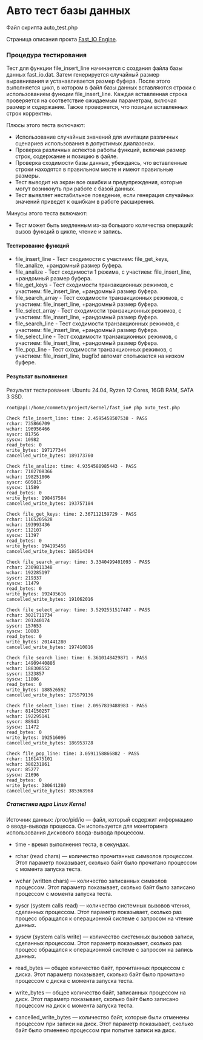 # Авто тест базы данных


Файл скрипта auto_test.php

Страница описания прокта [Fast_IO Engine](https://github.com/commeta/fast_io).


### Процедура тестирования

Тест для функции file_insert_line начинается с создания файла базы данных fast_io.dat. Затем генерируется случайный размер выравнивания и устанавливается размер буфера. После этого выполняется цикл, в котором в файл базы данных вставляются строки с использованием функции file_insert_line. Каждая вставленная строка проверяется на соответствие ожидаемым параметрам, включая размер и содержание. Также проверяется, что позиции вставленных строк корректны.

Плюсы этого теста включают:
- Использование случайных значений для имитации различных сценариев использования в допустимых диапазонах.
- Проверка различных аспектов работы функций, включая размер строк, содержание и позицию в файле.
- Проверка сходимости базы данных, убеждаясь, что вставленные строки находятся в правильном месте и имеют правильные размеры.
- Тест выводит на экран все ошибки и предупреждения, которые могут возникнуть при работе с базой данных.
- Тест выявляет нестабильное поведение, если генерация случайных значений приведет к ошибкам в работе расширения.

Минусы этого теста включают:
- Тест может быть медленным из-за большого количества операций: вызов функций в цикле, чтение и запись.


#### Тестирование функций
- file_insert_line - Тест сходимости с участием: file_get_keys, file_analize, +рандомный размер буфера.
- file_analize - Тест сходимости 1 режима, с участием: file_insert_line, +рандомный размер буфера.
- file_get_keys - Тест сходимости транзакционных режимов, с участием: file_insert_line, +рандомный размер буфера.
- file_search_array - Тест сходимости транзакционных режимов, с участием: file_insert_line, +рандомный размер буфера.
- file_select_array - Тест сходимости транзакционных режимов, с участием: file_insert_line, +рандомный размер буфера.
- file_search_line - Тест сходимости транзакционных режимов, с участием: file_insert_line, +рандомный размер буфера.
- file_select_line - Тест сходимости транзакционных режимов, с участием: file_insert_line, +рандомный размер буфера.
- file_pop_line - Тест сходимости транзакционных режимов, с участием: file_insert_line, bugfix! автомат спотыкается на низком буфере.


#### Результат выполнения
Результат тестирования: Ubuntu 24.04, Ryzen 12 Cores, 16GB RAM, SATA 3 SSD.
```
root@api:/home/commeta/project/kernel/fast_io# php auto_test.php 

Check file_insert_line: time: 2.4595458507538 - PASS
rchar: 735866709
wchar: 196956466
syscr: 81756
syscw: 10982
read_bytes: 0
write_bytes: 197177344
cancelled_write_bytes: 189173760

Check file_analize: time: 4.9354588985443 - PASS
rchar: 7102708366
wchar: 198251806
syscr: 605015
syscw: 11589
read_bytes: 0
write_bytes: 198467584
cancelled_write_bytes: 193757184

Check file_get_keys: time: 2.367112159729 - PASS
rchar: 1165205628
wchar: 193993436
syscr: 112107
syscw: 11397
read_bytes: 0
write_bytes: 194195456
cancelled_write_bytes: 188514304

Check file_search_array: time: 3.3340499401093 - PASS
rchar: 2309811348
wchar: 192285197
syscr: 219337
syscw: 11479
read_bytes: 0
write_bytes: 192495616
cancelled_write_bytes: 191062016

Check file_select_array: time: 3.5292551517487 - PASS
rchar: 3021711734
wchar: 201240174
syscr: 157653
syscw: 10803
read_bytes: 0
write_bytes: 201441280
cancelled_write_bytes: 197410816

Check file_search_line: time: 6.3610148429871 - PASS
rchar: 14909440886
wchar: 188308552
syscr: 1323857
syscw: 11806
read_bytes: 0
write_bytes: 188526592
cancelled_write_bytes: 175579136

Check file_select_line: time: 2.0957839488983 - PASS
rchar: 814150257
wchar: 192295141
syscr: 88943
syscw: 11472
read_bytes: 0
write_bytes: 192516096
cancelled_write_bytes: 186953728

Check file_pop_line: time: 3.0591158866882 - PASS
rchar: 1161475101
wchar: 380231861
syscr: 85277
syscw: 21696
read_bytes: 0
write_bytes: 380641280
cancelled_write_bytes: 385363968
```


##### Статистика ядра Linux Kernel

Источник данных: /proc/pid/io — файл, который содержит информацию о вводе-выводе процесса. Он используется для мониторинга использования дискового ввода-вывода процессом.

- time - время выполнения теста, в секундах.

- rchar (read chars) — количество прочитанных символов процессом. Этот параметр показывает, сколько байт было прочитано процессом с момента запуска теста.

- wchar (written chars) — количество записанных символов процессом. Этот параметр показывает, сколько байт было записано процессом с момента запуска теста.

- syscr (system calls read) — количество системных вызовов чтения, сделанных процессом. Этот параметр показывает, сколько раз процесс обращался к операционной системе с запросом на чтение данных.

- syscw (system calls write) — количество системных вызовов записи, сделанных процессом. Этот параметр показывает, сколько раз процесс обращался к операционной системе с запросом на запись данных.

- read_bytes — общее количество байт, прочитанных процессом с диска. Этот параметр показывает, сколько байт было прочитано процессом с диска с момента запуска теста.

- write_bytes — общее количество байт, записанных процессом на диск. Этот параметр показывает, сколько байт было записано процессом на диск с момента запуска теста.

- cancelled_write_bytes — количество байт, которые были отменены процессом при записи на диск. Этот параметр показывает, сколько байт было отменено процессом при попытке записи на диск.



